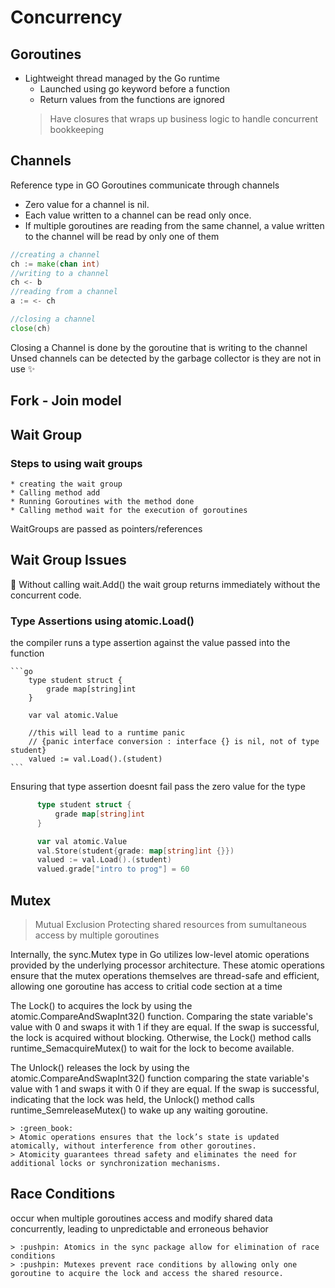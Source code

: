 # Concurrency 

## Goroutines
- Lightweight thread managed by the Go runtime
  - Launched using go keyword before a function
  - Return values from the functions are ignored
  > Have closures that wraps up business logic to handle concurrent bookkeeping
  
## Channels
Reference type in GO
Goroutines communicate through channels
  - Zero value for a channel is nil.
  - Each value written to a channel can be read only once. 
  -  If multiple goroutines are reading from the same channel, 
  a value written to the channel will be read by only one of them
```go 
//creating a channel
ch := make(chan int)
//writing to a channel
ch <- b
//reading from a channel
a := <- ch

//closing a channel
close(ch)
```

Closing a Channel is done by the goroutine that is writing to the channel
Unsed channels can be detected by the garbage collector is they are not in use :sparkles:

## Fork - Join model



## Wait Group

### Steps to using wait groups
    * creating the wait group
    * Calling method add 
    * Running Goroutines with the method done
    * Calling method wait for the execution of goroutines 
     
WaitGroups are passed as pointers/references

## Wait Group Issues
:green_book: Without calling wait.Add() the wait group returns immediately without the concurrent code.

### Type Assertions using atomic.Load()

the compiler runs a type assertion against the value passed into the function

    ```go
        type student struct {
	        grade map[string]int
        }

        var val atomic.Value

        //this will lead to a runtime panic 
        // {panic interface conversion : interface {} is nil, not of type student}
        valued := val.Load().(student)
    ```

Ensuring that type assertion doesnt fail pass the zero value for the type

  ```go
        type student struct {
	        grade map[string]int
        }

        var val atomic.Value
      	val.Store(student{grade: map[string]int {}})
        valued := val.Load().(student)
        valued.grade["intro to prog"] = 60
  ```

## Mutex
  > Mutual Exclusion
    Protecting shared resources from sumultaneous access by multiple goroutines

Internally, the sync.Mutex type in Go utilizes low-level atomic operations provided by the underlying processor architecture. 
These atomic operations ensure that the mutex operations themselves are thread-safe and efficient, allowing one goroutine has access to critial code section at a time

The Lock() to acquires the lock by using the atomic.CompareAndSwapInt32() function. Comparing the state variable's value with 0 and swaps it with 1 if they are equal. If the swap is successful, the lock is acquired without blocking. Otherwise, the Lock() method calls runtime_SemacquireMutex() to wait for the lock to become available.

The Unlock() releases the lock by using the atomic.CompareAndSwapInt32() function comparing the state variable's value with 1 and swaps it with 0 if they are equal. If the swap is successful, indicating that the lock was held, the Unlock() method calls runtime_SemreleaseMutex() to wake up any waiting goroutine.

    > :green_book: 
    > Atomic operations ensures that the lock’s state is updated atomically, without interference from other goroutines. 
    > Atomicity guarantees thread safety and eliminates the need for additional locks or synchronization mechanisms.


## Race Conditions

occur when multiple goroutines access and modify shared data concurrently, leading to unpredictable and erroneous behavior

    > :pushpin: Atomics in the sync package allow for elimination of race conditions
    > :pushpin: Mutexes prevent race conditions by allowing only one goroutine to acquire the lock and access the shared resource.


  